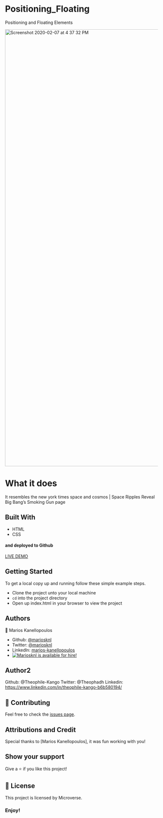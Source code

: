 # Positioning_Floating

Positioning and Floating Elements

<img width="1435" alt="Screenshot 2020-02-07 at 4 37 32 PM" src="https://user-images.githubusercontent.com/50610396/74038067-333acd80-49c8-11ea-9b51-104a49454428.png">


# What it does

It resembles the new york times space and cosmos |
Space Ripples Reveal Big Bang’s Smoking Gun page

## Built With

- HTML
- CSS

#### and deployed to Github

[LIVE DEMO](https://raw.githack.com/mariosknl/Positioning_Floating/second-version/index.html)



## Getting Started

To get a local copy up and running follow these simple example steps.

- Clone the project unto your local machine
- `cd` into the project directory
- Open up index.html in your browser to view the project

## Authors

👤 Marios Kanellopoulos
- Github: [@mariosknl](https://github.com/mariosknl)
- Twitter: [@mariosknl](https://twitter.com/MariosKnl)
- Linkedln: [marios-kanellopoulos](https://www.linkedin.com/in/marios-kanellopoulos-a99332181/)
- [![Mariosknl is available for hire!](http://hireable.me/mariosknl)](http://hireable.me/p/mariosknl)

## Author2

Github: @Theophile-Kango
Twitter: @Theophadh
Linkedin: https://www.linkedin.com/in/theophile-kango-b6b580194/

## 🤝 Contributing

Feel free to check the [issues page](https://github.com/mariosknl/Positioning_Floating/issues).

## Attributions and Credit

Special thanks to [Marios Kanellopoulos], it was fun working with you!

## Show your support

Give a ⭐️ if you like this project!

## 📝 License

This project is licensed by Microverse.

### Enjoy!
